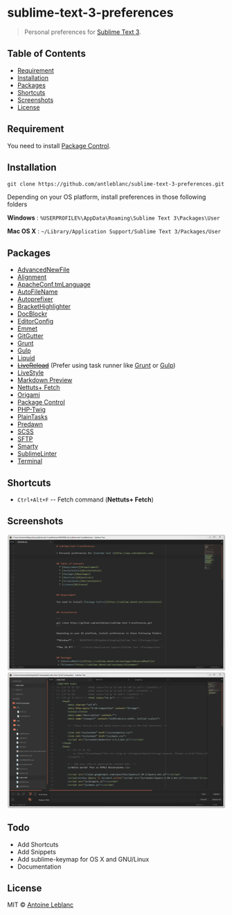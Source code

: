# sublime-text-3-preferences

> Personal preferences for [Sublime Text 3](http://www.sublimetext.com).


## Table of Contents
  * [Requirement](#requirement)
  * [Installation](#installation)
  * [Packages](#packages)
  * [Shortcuts](#shortcuts)
  * [Screenshots](#screenshots)
  * [License](#license)


## Requirement

You need to install [Package Control](https://sublime.wbond.net/installation).


## Installation

```
git clone https://github.com/antleblanc/sublime-text-3-preferences.git
```

Depending on your OS platform, install preferences in those following folders

**Windows** : ```%USERPROFILE%\AppData\Roaming\Sublime Text 3\Packages\User```

**Mac OS X** : ```~/Library/Application Support/Sublime Text 3/Packages/User```


## Packages
 + [AdvancedNewFile](https://sublime.wbond.net/packages/AdvancedNewFile)
 + [Alignment](https://sublime.wbond.net/packages/Alignment)
 + [ApacheConf.tmLanguage](https://sublime.wbond.net/packages/ApacheConf.tmLanguage)
 + [AutoFileName](https://sublime.wbond.net/packages/AutoFileName)
 + [Autoprefixer](https://sublime.wbond.net/packages/Autoprefixer)
 + [BracketHighlighter](https://sublime.wbond.net/packages/BracketHighlighter)
 + [DocBlockr](https://sublime.wbond.net/packages/DocBlockr)
 + [EditorConfig](https://sublime.wbond.net/packages/EditorConfig)
 + [Emmet](https://sublime.wbond.net/packages/Emmet)
 + [GitGutter](https://sublime.wbond.net/packages/GitGutter)
 + [Grunt](https://sublime.wbond.net/packages/Grunt)
 + [Gulp](https://sublime.wbond.net/packages/Gulp)
 + [Liquid](https://sublime.wbond.net/packages/Liquid)
 + ~~[LiveReload](https://sublime.wbond.net/packages/LiveReload)~~ (Prefer using task runner like [Grunt](http://gruntjs.com) or [Gulp](http://gulpjs.com))
 + [LiveStyle](https://sublime.wbond.net/packages/LiveStyle)
 + [Markdown Preview](https://sublime.wbond.net/packages/Markdown%20Preview)
 + [Nettuts+ Fetch](https://sublime.wbond.net/packages/Nettuts%2B%20Fetch)
 + [Origami](https://sublime.wbond.net/packages/Origami)
 + [Package Control](https://sublime.wbond.net/packages/Package%20Control)
 + [PHP-Twig](https://sublime.wbond.net/packages/PHP-Twig)
 + [PlainTasks](https://sublime.wbond.net/packages/PlainTasks)
 + [Predawn](https://sublime.wbond.net/packages/Predawn)
 + [SCSS](https://sublime.wbond.net/packages/SCSS)
 + [SFTP](https://sublime.wbond.net/packages/SFTP)
 + [Smarty](https://sublime.wbond.net/packages/Smarty)
 + [SublimeLinter](https://sublime.wbond.net/packages/SublimeLinter)
 + [Terminal](https://sublime.wbond.net/packages/Terminal)


## Shortcuts
 * `Ctrl+Alt+F` -- Fetch command (**Nettuts+ Fetch**)


## Screenshots
![alt text](https://raw.githubusercontent.com/antleblanc/sublime-text-3-preferences/master/screenshots/1.png)
![alt text](https://raw.githubusercontent.com/antleblanc/sublime-text-3-preferences/master/screenshots/2.png)


## Todo
 * Add Shortcuts
 * Add Snippets
 * Add sublime-keymap for OS X and GNU/Linux
 * Documentation

## License
MIT © [Antoine Leblanc](http://antleblanc.me)
